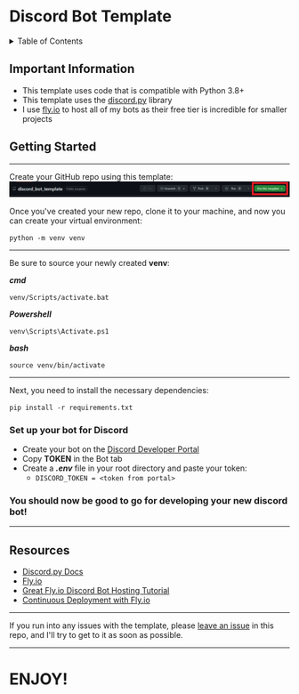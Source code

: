 # Discord Bot Template

<!-- TABLE OF CONTENTS -->
<details>
  <summary>Table of Contents</summary>
  <ol>
    <li>
      <a href="#important-information">Important Information</a>
    </li>
    <li>
      <a href="#getting-started">Getting Started</a>
    </li>
    <li>
      <a href="#resources">Resources</a>
    </li>
  </ol>
</details>

<!-- Important Information -->
##  Important Information
- This template uses code that is compatible with Python 3.8+
- This template uses the [discord.py](https://discordpy.readthedocs.io/) library
- I use [fly.io](https://fly.io/) to host all of my bots as their free tier is incredible for smaller projects


<!-- Getting Started -->
## Getting Started

---
Create your GitHub repo using this template:
![](template_button.png)

Once you've created your new repo, clone it to your machine, and now you can create your virtual environment:
```commandline
python -m venv venv
```
---
Be sure to source your newly created **venv**:

**_cmd_**
```commandline
venv/Scripts/activate.bat
```

**_Powershell_**
```commandline
venv\Scripts\Activate.ps1
```

**_bash_**
```commandline
source venv/bin/activate
```
---
Next, you need to install the necessary dependencies:

```commandline
pip install -r requirements.txt
```

### Set up your bot for Discord
- Create your bot on the [Discord Developer Portal](https://discord.com/developers/applications)
- Copy **TOKEN** in the Bot tab
- Create a _**.env**_ file in your root directory and paste your token:
  - ``DISCORD_TOKEN = <token from portal>``

### You should now be good to go for developing your new discord bot!

---
## Resources
- [Discord.py Docs](https://discordpy.readthedocs.io/)
- [Fly.io](https://fly.io/)
- [Great Fly.io Discord Bot Hosting Tutorial](https://www.youtube.com/watch?v=J7Fm7MdZn_E)
- [Continuous Deployment with Fly.io](https://www.youtube.com/watch?v=6u9BrDaSHJc&t)
---

If you run into any issues with the template, please [leave an issue](https://github.com/SinfulPhantom/discord_bot_template/issues) in this repo, and I'll try to get to it as soon as possible.

---
# ENJOY!